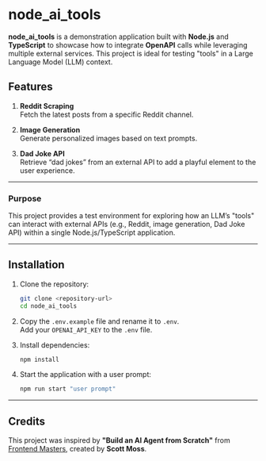 # node_ai_tools

**node_ai_tools** is a demonstration application built with **Node.js** and **TypeScript** to showcase how to integrate **OpenAPI** calls while leveraging multiple external services. This project is ideal for testing "tools" in a Large Language Model (LLM) context.

## Features

1. **Reddit Scraping**  
   Fetch the latest posts from a specific Reddit channel.

2. **Image Generation**  
   Generate personalized images based on text prompts.

3. **Dad Joke API**  
   Retrieve “dad jokes” from an external API to add a playful element to the user experience.

---

### **Purpose**  
This project provides a test environment for exploring how an LLM’s "tools" can interact with external APIs (e.g., Reddit, image generation, Dad Joke API) within a single Node.js/TypeScript application.

---

## Installation

1. Clone the repository:  
   ```bash
   git clone <repository-url>
   cd node_ai_tools
   ```

2. Copy the `.env.example` file and rename it to `.env`.  
   Add your `OPENAI_API_KEY` to the `.env` file.

3. Install dependencies:  
   ```bash
   npm install
   ```

4. Start the application with a user prompt:  
   ```bash
   npm run start "user prompt"
   ```

---

## Credits
This project was inspired by **"Build an AI Agent from Scratch"** from [Frontend Masters](https://frontendmasters.com), created by **Scott Moss**.
